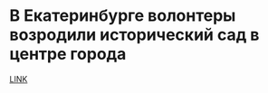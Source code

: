 # В Екатеринбурге волонтеры возродили исторический сад в центре города



[LINK](https://varlamov.ru/4051916.html)